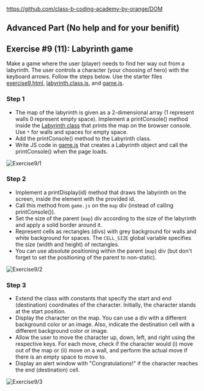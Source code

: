 https://github.com/class-b-coding-academy-by-orange/DOM
 
## Advanced Part (No help and for your benifit)
## Exercise #9 (11): Labyrinth game

Make a game where the user (player) needs to find her way out from a labyrinth. The user controls a character (your choosing of hero) with the keyboard arrows. Follow the steps below. Use the starter files [exercise9.html](exercise9.html), [labyrinth.class.js](labyrinth.class.js), and [game.js](game.js).

### Step 1

  - The map of the labyrinth is given as a 2-dimensional array (1 represent walls 0 represent empty space). Implement a printConsole() method inside the [Labyrinth class](labyrinth.class.js) that prints the map on the browser console. Use `*` for walls and spaces for empty space.
   - Add the printConsole() method to the Labyrinth class.
   - Write JS code in [game.js](game.js) that creates a Labyrinth object and call the printConsole() when the page loads.

![Exercise9/1](images/exercise9_1.png)

### Step 2

  - Implement a printDisplay(id) method that draws the labyrinth on the screen, inside the element with the provided id.
  - Call this method from `game.js` on the `map` div (instead of calling printConsole()).
  - Set the size of the parent (`map`) div according to the size of the labyrinth and apply a solid border around it.
  - Represent cells as rectangles (divs) with grey background for walls and white background for spaces. The `CELL_SIZE` global variable specifies the size (width and height) of rectangles.
  - You can use absolute positioning within the parent (`map`) div (but don't forget to set the positioning of the parent to non-static).

![Exercise9/2](images/exercise9_2.png)

### Step 3

  - Extend the class with constants that specify the start and end (destination) coordinates of the character. Initially, the character stands at the start position.
  - Display the character on the map. You can use a div with a different background color or an image. Also, indicate the destination cell with a different background color or image.
  - Allow the user to move the character up, down, left, and right using the respective keys. For each move, check if the character would (i) move out of the map or (ii) move on a wall, and perform the actual move if there is an empty space to move to.
  - Display an alert window with "Congratulations!" if the character reaches the end (destination) cell.

![Exercise9/3](images/exercise9_3.png)
